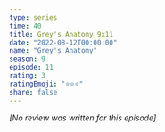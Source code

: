 ```yaml
---
type: series
time: 40
title: Grey's Anatomy 9x11
date: "2022-08-12T00:00:00"
name: "Grey's Anatomy"
season: 9
episode: 11
rating: 3
ratingEmoji: "⭐️⭐️⭐️"
share: false
---
```


_[No review was written for this episode]_
